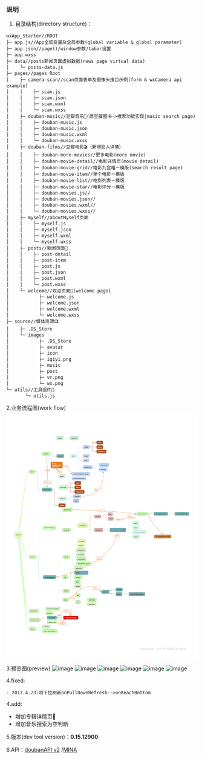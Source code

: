 ### 说明

1. 目录结构(directory structure)：
    
```
wxApp_Starter//ROOT
├─ app.js//App全局变量及全局参数(global variable & global parameter)
├─ app.json//page()/window参数/tabar设置
├─ app.wxss
├─ data//posts新闻页面虚拟数据(news page virtual data)
│    └─ posts-data.js
├─ pages//pages Root
│    ├─ camera-scan//scan页面表单及摄像头接口示例(form & wxCamera api example)
│    │    ├─ scan.js
│    │    ├─ scan.json
│    │    ├─ scan.wxml
│    │    └─ scan.wxss
│    ├─ douban-music//豆瓣音乐🎵(原豆瓣图书->搜索功能实现|music search page)
│    │    ├─ douban-music.js
│    │    ├─ douban-music.json
│    │    ├─ douban-music.wxml
│    │    └─ douban-music.wxss
│    ├─ douban-films//豆瓣电影🎬（新增影人详情）
│    │    ├─ douban-more-movies//更多电影(more movie)
│    │    ├─ douban-movie-detail//电影详情页(movie detail)
│    │    ├─ douban-movie-grid//电影九宫格－模版(search result page)
│    │    ├─ douban-movie-item//单个电影－模版
│    │    ├─ douban-movie-list//电影列表－模版
│    │    ├─ douban-movie-star//电影评分－模版
│    │    ├─ douban-movies.js//
│    │    ├─ douban-movies.json//
│    │    ├─ douban-movies.wxml//
│    │    └─ douban-movies.wxss//
│    ├─ myself//aboutMyself页面
│    │    ├─ myself.js
│    │    ├─ myself.json
│    │    ├─ myself.wxml
│    │    └─ myself.wxss
│    ├─ posts//新闻页面📰
│    │    ├─ post-detail
│    │    ├─ post-item
│    │    ├─ post.js
│    │    ├─ post.json
│    │    ├─ post.wxml
│    │    └─ post.wxss
│    └─ welcome//欢迎页面👏(welcome page)
│           ├─ welcome.js
│           ├─ welcome.json
│           ├─ welcome.wxml
│           └─ welcome.wxss
├─ source//媒体资源📺
│    ├─ .DS_Store
│    └─ images
│           ├─ .DS_Store
│           ├─ avatar
│           ├─ icon
│           ├─ iqiyi.png
│           ├─ music
│           ├─ post
│           ├─ vr.png
│           └─ wx.png
└─ utils//工具组件🔧
       └─ utils.js
```
2.业务流程图(work flow)
    ![image](./source/preview/printme.png)

3.预览图(preview)
    ![image](./source/preview/WechetIMG41.jpeg)
    ![image](./source/preview/WechetIMG42.jpeg)
    ![image](./source/preview/WechetIMG43.jpeg)
    ![image](./source/preview/WechetIMG44.jpeg)
    ![image](./source/preview/WechetIMG45.jpeg)
    ![image](./source/preview/WechetIMG46.jpeg)

4.fixed:

    - 2017.4.23:将下拉刷新onPullDownRefresh-->onReachBottom

4.add:

 - 增加专辑详情页💽
 - 增加音乐搜索为空判断


5.版本(dev tool version)：**0.15.12900**

6.API：[doubanAPI v2](https://www.douban.com/group/dbapi/) /[MINA](https://mp.weixin.qq.com/debug/wxadoc/dev/)
